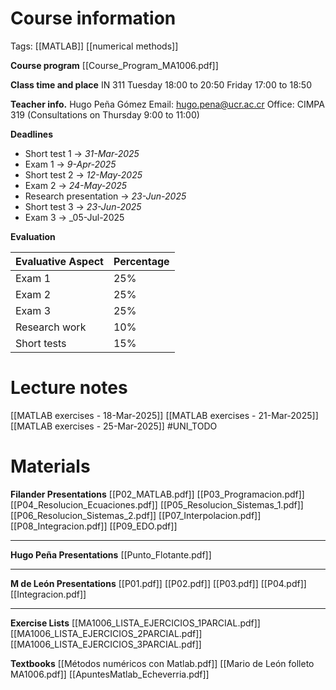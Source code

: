 # Course information
Tags: [[MATLAB]] [[numerical methods]]

**Course program**
[[Course_Program_MA1006.pdf]]

**Class time and place**
IN 311
Tuesday 18:00 to 20:50
Friday 17:00 to 18:50

**Teacher info.**
Hugo Peña Gómez
Email: hugo.pena@ucr.ac.cr
Office: CIMPA 319  (Consultations on Thursday 9:00 to 11:00)

**Deadlines**
- Short test 1 -> _31-Mar-2025_
- Exam 1 -> _9-Apr-2025_
- Short test 2 -> _12-May-2025_
- Exam 2 -> _24-May-2025_
- Research presentation -> _23-Jun-2025_
- Short test 3 -> _23-Jun-2025_
- Exam 3 -> _05-Jul-2025

**Evaluation**

| Evaluative Aspect | Percentage |
| ----------------- | ---------- |
| Exam 1            | 25%        |
| Exam 2            | 25%        |
| Exam 3            | 25%        |
| Research work     | 10%        |
| Short tests       | 15%        |

#  Lecture notes
[[MATLAB exercises - 18-Mar-2025]]
[[MATLAB exercises - 21-Mar-2025]]
[[MATLAB exercises - 25-Mar-2025]] #UNI_TODO 

# Materials
**Filander Presentations**
	[[P02_MATLAB.pdf]]
	[[P03_Programacion.pdf]]
	[[P04_Resolucion_Ecuaciones.pdf]]
	[[P05_Resolucion_Sistemas_1.pdf]]
	[[P06_Resolucion_Sistemas_2.pdf]]
	[[P07_Interpolacion.pdf]]
	[[P08_Integracion.pdf]]
	[[P09_EDO.pdf]]
___
**Hugo Peña Presentations**
	[[Punto_Flotante.pdf]]
___
**M de León Presentations**
	[[P01.pdf]]
	[[P02.pdf]]
	[[P03.pdf]]
	[[P04.pdf]]
	[[Integracion.pdf]]
___
**Exercise Lists**
	[[MA1006_LISTA_EJERCICIOS_1PARCIAL.pdf]]
	[[MA1006_LISTA_EJERCICIOS_2PARCIAL.pdf]]
	[[MA1006_LISTA_EJERCICIOS_3PARCIAL.pdf]]

**Textbooks**
	[[Métodos numéricos con Matlab.pdf]]
	[[Mario de León folleto MA1006.pdf]]
	[[ApuntesMatlab_Echeverria.pdf]]